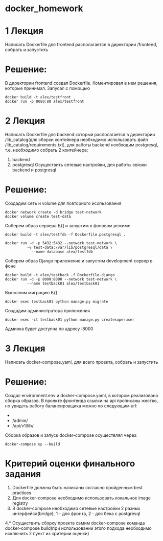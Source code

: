 # docker_homework
# 1 Лекция
Написать Dockerfile для frontend располагается в директории /frontend, собрать и запустить

# Решение:
В директории frontend создал Dockerfile. Коментировал в нем решения,
которые принимал. 
Запусал с помощью
```
docker build -t alex/testfront .
docker run -p 8080:80 alex/testfront
```

# 2 Лекция
Написать Dockerfile для backend который располагается в директории /lib_catalog(для сборки контейнера необходимо использовать файл /lib_catalog/requirements.txt), для работы backend необходим postgresql, т.е. необходимо собрать 2 контейнера:
1. backend
2. postgresql
Осуществить сетевые настройки, для работы связки backend и postgresql

# Решение:
Создадим сеть и volume для повторного исопьзования
```
docker network create -d bridge test-network
docker volume create test-data
```

Соберем образ сервера БД и запустим в фоновом режиме
```
docker build -t alex/testfdb -f Dockerfile.postgresql .

docker run -d -p 5432:5432 --network test-network \
          -v test-data:/var/lib/postgresql/data \
            --name database alex/testfdb
```

Соберем образ Django приложение и запустим development сервер в фоне
```
docker build -t alex/testback -f Dockerfile.django .
docker run -d -p 8000:8000 --network test-network \
          --name testback01 alex/testback01
```

Выполним миграцию БД
```
docker exec testback01 python manage.py migrate
```

Создадим администратора приложения
```
docker exec -it testback01 python manage.py createsuperuser
```

Админка будет доступна по адресу <SERVER>:8000

# 3 Лекция
Написать docker-compose.yaml, для всего проекта, собрать и запустить

# Решение:
Создал environment.env и docker-compose.yaml, в котором реализована 
сборка образов. В проекте фронтенда ссылки на api прописаны жестко,
но увидеть работу балансировщика можно по следующим url:
- <SERVER>
- <SERVER>/admin/
- <SERVER>/api/v1/lib/

Сборка образов и запуск docker-compose осуществлял через:
```
docker-compose up --build
```

# Критерий оценки финального задания
1. Dockerfile должны быть написаны согласно пройденным best practices
2. Для docker-compose необходимо использовать локальное image registry
3. В docker-compose необходимо сетевые настройки 2 разных интерфейса(bridge), 1 - для фронта, 2 - для бека с postgresql

4.* Осущиствить сборку проекта самим docker-compose команда docker-compose build(при использовании этого подхода необходимо исключить 2 пункт из критерии оценки)
